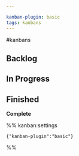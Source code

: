 ```yaml
---

kanban-plugin: basic
tags: kanbans
---
```


#kanbans
## Backlog



## In Progress



## Finished

**Complete**




%% kanban:settings
```
{"kanban-plugin":"basic"}
```
%%
